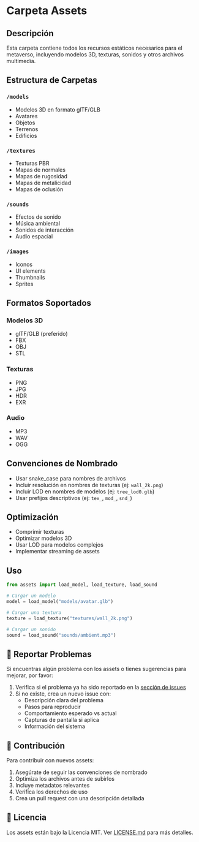 # Carpeta Assets

## Descripción
Esta carpeta contiene todos los recursos estáticos necesarios para el metaverso, incluyendo modelos 3D, texturas, sonidos y otros archivos multimedia.

## Estructura de Carpetas

### `/models`
- Modelos 3D en formato glTF/GLB
- Avatares
- Objetos
- Terrenos
- Edificios

### `/textures`
- Texturas PBR
- Mapas de normales
- Mapas de rugosidad
- Mapas de metalicidad
- Mapas de oclusión

### `/sounds`
- Efectos de sonido
- Música ambiental
- Sonidos de interacción
- Audio espacial

### `/images`
- Iconos
- UI elements
- Thumbnails
- Sprites

## Formatos Soportados

### Modelos 3D
- glTF/GLB (preferido)
- FBX
- OBJ
- STL

### Texturas
- PNG
- JPG
- HDR
- EXR

### Audio
- MP3
- WAV
- OGG

## Convenciones de Nombrado
- Usar snake_case para nombres de archivos
- Incluir resolución en nombres de texturas (ej: `wall_2k.png`)
- Incluir LOD en nombres de modelos (ej: `tree_lod0.glb`)
- Usar prefijos descriptivos (ej: `tex_`, `mod_`, `snd_`)

## Optimización
- Comprimir texturas
- Optimizar modelos 3D
- Usar LOD para modelos complejos
- Implementar streaming de assets

## Uso
```python
from assets import load_model, load_texture, load_sound

# Cargar un modelo
model = load_model("models/avatar.glb")

# Cargar una textura
texture = load_texture("textures/wall_2k.png")

# Cargar un sonido
sound = load_sound("sounds/ambient.mp3")
```

## 🐛 Reportar Problemas

Si encuentras algún problema con los assets o tienes sugerencias para mejorar, por favor:

1. Verifica si el problema ya ha sido reportado en la [sección de issues](https://github.com/tu-usuario/woldvirtual/issues)
2. Si no existe, crea un nuevo issue con:
   - Descripción clara del problema
   - Pasos para reproducir
   - Comportamiento esperado vs actual
   - Capturas de pantalla si aplica
   - Información del sistema

## 🤝 Contribución

Para contribuir con nuevos assets:

1. Asegúrate de seguir las convenciones de nombrado
2. Optimiza los archivos antes de subirlos
3. Incluye metadatos relevantes
4. Verifica los derechos de uso
5. Crea un pull request con una descripción detallada

## 📝 Licencia

Los assets están bajo la Licencia MIT. Ver [LICENSE.md](../LICENSE.md) para más detalles. 